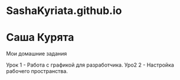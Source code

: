 
# SashaKyriata.github.io

# Саша Курята
Мои домашние задания

Урок 1 - Работа с графикой для разработчика.
Уро2 2 - Настройка рабочего пространства.
